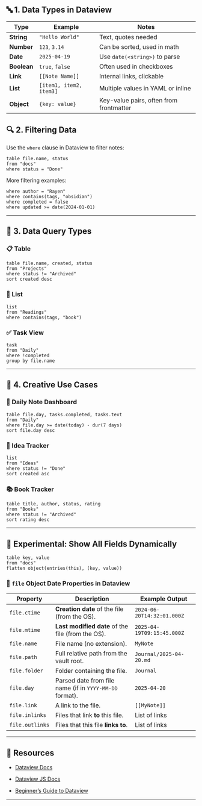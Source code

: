 
## 🔤 1. Data Types in Dataview

| Type        | Example                 | Notes                                   |
| ----------- | ----------------------- | --------------------------------------- |
| **String**  | `"Hello World"`         | Text, quotes needed                     |
| **Number**  | `123`, `3.14`           | Can be sorted, used in math             |
| **Date**    | `2025-04-19`            | Use `date(<string>)` to parse           |
| **Boolean** | `true`, `false`         | Often used in checkboxes                |
| **Link**    | `[[Note Name]]`         | Internal links, clickable               |
| **List**    | `[item1, item2, item3]` | Multiple values in YAML or inline       |
| **Object**  | `{key: value}`          | Key-value pairs, often from frontmatter |


## 🔍 2. Filtering Data

Use the `where` clause in Dataview to filter notes:

```
table file.name, status
from "docs"
where status = "Done"
```

More filtering examples:

```
where author = "Rayen"
where contains(tags, "obsidian")
where completed = false
where updated >= date(2024-01-01)
```


---

## 🧮 3. Data Query Types

### 📋 Table

```
table file.name, created, status
from "Projects"
where status != "Archived"
sort created desc
```

### 📌 List

```
list
from "Readings"
where contains(tags, "book")
```

### ✅ Task View

```
task
from "Daily"
where !completed
group by file.name
```

---

## 🎯 4. Creative Use Cases

### 📆 Daily Note Dashboard

```
table file.day, tasks.completed, tasks.text
from "Daily"
where file.day >= date(today) - dur(7 days)
sort file.day desc
```

### 🧠 Idea Tracker

```
list
from "Ideas"
where status != "Done"
sort created asc
```

### 📚 Book Tracker

```
table title, author, status, rating
from "Books"
where status != "Archived"
sort rating desc
```

---

## 🧪 Experimental: Show All Fields Dynamically

```
table key, value
from "docs"
flatten object(entries(this), (key, value))
```

### 📁 `file` Object Date Properties in Dataview

| Property       | Description                                             | Example Output             |
| -------------- | ------------------------------------------------------- | -------------------------- |
| `file.ctime`   | **Creation date** of the file (from the OS).            | `2024-06-20T14:32:01.000Z` |
| `file.mtime`   | **Last modified date** of the file (from the OS).       | `2025-04-19T09:15:45.000Z` |
| `file.name`    | File name (no extension).                               | `MyNote`                   |
| `file.path`    | Full relative path from the vault root.                 | `Journal/2025-04-20.md`    |
| `file.folder`  | Folder containing the file.                             | `Journal`                  |
| `file.day`     | Parsed date from file name (if in `YYYY-MM-DD` format). | `2025-04-20`               |
| `file.link`    | A link to the file.                                     | `[[MyNote]]`               |
| `file.inlinks` | Files that link **to** this file.                       | List of links              |
|`file.outlinks`|Files that this file **links to**.|List of links|

---

## 🔗 Resources

- [Dataview Docs](https://blacksmithgu.github.io/obsidian-dataview/)
    
- [Dataview JS Docs](https://blacksmithgu.github.io/obsidian-dataview/api/)
    
- [Beginner’s Guide to Dataview](https://obsidian.rocks/dataview-in-obsidian-a-beginners-guide/)

---
